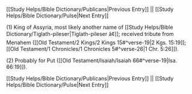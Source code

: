 [[Study Helps/Bible Dictionary/Publicans|Previous Entry]]  ||  [[Study Helps/Bible Dictionary/Pulse|Next Entry]]

 (1) King of Assyria, most likely another name of [[Study Helps/Bible Dictionary/Tiglath-pileser|Tiglath-pileser â¢]]; received tribute from Menahem ([[Old Testament/2 Kings/2 Kings 15#^verse-19|2 Kgs. 15:19]]; [[Old Testament/1 Chronicles/1 Chronicles 5#^verse-26|1 Chr. 5:26]]).

 (2) Probably for Put ([[Old Testament/Isaiah/Isaiah 66#^verse-19|Isa. 66:19]]).

[[Study Helps/Bible Dictionary/Publicans|Previous Entry]]  ||  [[Study Helps/Bible Dictionary/Pulse|Next Entry]]